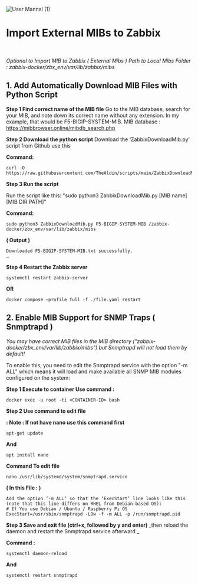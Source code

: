 ![User Mannal (1)](https://github.com/lersakk/ZabbixUserManual/assets/106941759/a530ebd3-ba1c-4208-a338-12626dd26e55)

<h1> Import External MIBs to Zabbix </h1>
<br>

_Optional to Import MIB to Zabbix ( External Mibs )_
_Path to Local Mibs Folder : zabbix-docker/zbx_env/var/lib/zabbix/mibs_


## 1. Add Automatically Download MIB Files with Python Script

__Step 1 Find correct name of the MIB file__
Go to the MIB database, search for your MIB, and note down its correct name without any extension. In my example, that would be F5-BIGIP-SYSTEM-MIB.
MIB database : https://mibbrowser.online/mibdb_search.php

__Step 2 Download the python script__
Download the ‘ZabbixDownloadMib.py’ script from Github use this 

__Command:__

~~~
curl -O https://raw.githubusercontent.com/TheAldin/scripts/main/ZabbixDownloadMib.py
~~~

__Step 3 Run the script__

Run the script like this: "sudo python3 ZabbixDownloadMib.py [MIB name] [MIB DIR PATH]"

__Command:__

~~~
sudo python3 ZabbixDownloadMib.py F5-BIGIP-SYSTEM-MIB /zabbix-docker/zbx_env/var/lib/zabbix/mibs
~~~

__( Output )__
~~~
Downloaded F5-BIGIP-SYSTEM-MIB.txt successfully.
…
~~~

__Step 4 Restart the Zabbix server__

~~~
systemctl restart zabbix-server
~~~

__OR__ 

~~~
docker compose –profile full -f ./file.yaml restart
~~~


## 2. Enable MIB Support for SNMP Traps ( Snmptrapd )

_You may have correct MIB files in the MIB directory ("zabbix-docker/zbx_env/var/lib/zabbix/mibs") but Snmptrapd will not load them by default!_

To enable this, you need to edit the Snmptrapd service with the option "-m ALL" which means it will load and make available all SNMP MIB modules configured on the system:

__Step 1 Execute to container Use command :__

~~~
docker exec -u root -ti <CONTAINER-ID> bash
~~~

__Step 2 Use command to edit file__

__: Note : If not have nano use this command first__

~~~
apt-get update
~~~

__And__

~~~
apt install nano
~~~

__Command To edit file__

~~~
nano /usr/lib/systemd/system/snmptrapd.service
~~~


__( In this File : )__
~~~
Add the option ‘-m ALL’ so that the ‘ExecStart’ line looks like this (note that this line differs on RHEL from Debian-based OS):
# If You use Debian / Ubuntu / Raspberry Pi OS
ExecStart=/usr/sbin/snmptrapd -LOw -f -m ALL -p /run/snmptrapd.pid
~~~

__Step 3 Save and exit file (ctrl+x, followed by y and enter)__
_then reload the daemon and restart the Snmptrapd service afterward _

__Command :__

~~~
systemctl daemon-reload
~~~

__And__

~~~
systemctl restart snmptrapd
~~~


